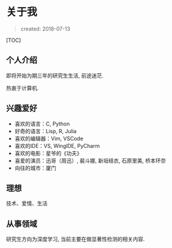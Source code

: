 # 关于我

> created: 2018-07-13

[TOC]

## 个人介绍

即将开始为期三年的研究生生活, 前途迷茫.

热衷于计算机.

## 兴趣爱好

* 喜欢的语言：C, Python
* 好奇的语言：Lisp, R, Julia
* 喜欢的编辑器：Vim, VSCode
* 喜欢的IDE：VS, WingIDE, PyCharm
* 喜欢的电影：星爷的《功夫》
* 喜爱的演员：迅哥（周迅）, 裴斗娜, 新垣结衣, 石原里美, 桥本环奈
* 向往的城市：厦门

## 理想

技术、爱情、生活

## 从事领域

研究生方向为深度学习, 当前主要在做显著性检测的相关内容.
